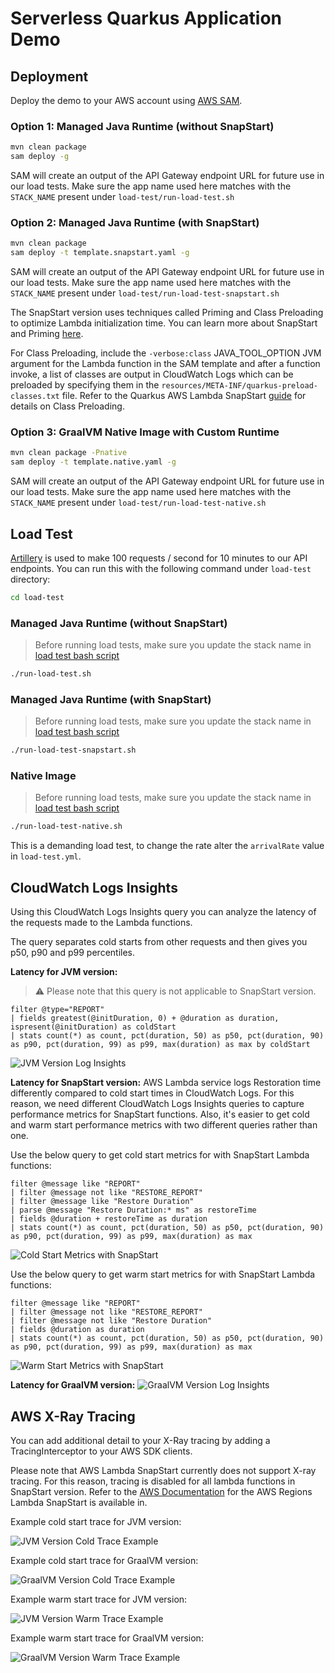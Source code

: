 # Serverless Quarkus Application Demo

## Deployment

Deploy the demo to your AWS account using [AWS SAM](https://aws.amazon.com/serverless/sam/).

### Option 1: Managed Java Runtime (without SnapStart)

```bash
mvn clean package
sam deploy -g
```
SAM will create an output of the API Gateway endpoint URL for future use in our load tests. 
Make sure the app name used here matches with the `STACK_NAME` present under `load-test/run-load-test.sh`

### Option 2: Managed Java Runtime (with SnapStart)

```bash
mvn clean package
sam deploy -t template.snapstart.yaml -g
```
SAM will create an output of the API Gateway endpoint URL for future use in our load tests.
Make sure the app name used here matches with the `STACK_NAME` present under `load-test/run-load-test-snapstart.sh`

The SnapStart version uses techniques called Priming and Class Preloading to optimize Lambda initialization time.
You can learn more about SnapStart and Priming [here](https://aws.amazon.com/blogs/compute/reducing-java-cold-starts-on-aws-lambda-functions-with-snapstart/).

For Class Preloading, include the `-verbose:class` JAVA_TOOL_OPTION JVM argument for the Lambda function in the
SAM template and after a function invoke, a list of classes are output in CloudWatch Logs which can be preloaded by
specifying them in the `resources/META-INF/quarkus-preload-classes.txt` file. Refer to the Quarkus AWS Lambda SnapStart
[guide](https://quarkus.io/guides/amazon-snapstart#class-preloading) for details on Class Preloading.

### Option 3: GraalVM Native Image with Custom Runtime

```bash
mvn clean package -Pnative
sam deploy -t template.native.yaml -g
```
SAM will create an output of the API Gateway endpoint URL for future use in our load tests. 
Make sure the app name used here matches with the `STACK_NAME` present under `load-test/run-load-test-native.sh`

## Load Test

[Artillery](https://www.artillery.io/) is used to make 100 requests / second for 10 minutes to our API endpoints. You
can run this with the following command under `load-test` directory:

```bash
cd load-test
```

### Managed Java Runtime (without SnapStart)
> Before running load tests, make sure you update the stack name in [load test bash script](./load-test/run-load-test.sh)

```bash
./run-load-test.sh
```

### Managed Java Runtime (with SnapStart)
> Before running load tests, make sure you update the stack name in [load test bash script](./load-test/run-load-test-snapstart.sh)

```bash
./run-load-test-snapstart.sh
```

### Native Image
> Before running load tests, make sure you update the stack name in [load test bash script](./load-test/run-load-test-native.sh)

```bash
./run-load-test-native.sh
```

This is a demanding load test, to change the rate alter the `arrivalRate` value in `load-test.yml`.

## CloudWatch Logs Insights

Using this CloudWatch Logs Insights query you can analyze the latency of the requests made to the Lambda functions.

The query separates cold starts from other requests and then gives you p50, p90 and p99 percentiles.

**Latency for JVM version:** 
>:warning: Please note that this query is not applicable to SnapStart version.

```
filter @type="REPORT"
| fields greatest(@initDuration, 0) + @duration as duration, ispresent(@initDuration) as coldStart
| stats count(*) as count, pct(duration, 50) as p50, pct(duration, 90) as p90, pct(duration, 99) as p99, max(duration) as max by coldStart
```
![JVM Version Log Insights](../imgs/quarkus/quarkus-sample-log-insights.jpg)

**Latency for SnapStart version:** 
AWS Lambda service logs Restoration time differently compared to cold start times in CloudWatch Logs. For this
reason, we need different CloudWatch Logs Insights queries to capture performance metrics for SnapStart functions.
Also, it's easier to get cold and warm start performance metrics with two different queries rather than one.

Use the below query to get cold start metrics for with SnapStart Lambda functions:

```
filter @message like "REPORT"
| filter @message not like "RESTORE_REPORT"
| filter @message like "Restore Duration"
| parse @message "Restore Duration:* ms" as restoreTime
| fields @duration + restoreTime as duration
| stats count(*) as count, pct(duration, 50) as p50, pct(duration, 90) as p90, pct(duration, 99) as p99, max(duration) as max
```
![Cold Start Metrics with SnapStart](../imgs/quarkus/quarkus-snapstart-cold-log-insights.jpg)

Use the below query to get warm start metrics for with SnapStart Lambda functions:
```
filter @message like "REPORT"
| filter @message not like "RESTORE_REPORT"
| filter @message not like "Restore Duration"
| fields @duration as duration
| stats count(*) as count, pct(duration, 50) as p50, pct(duration, 90) as p90, pct(duration, 99) as p99, max(duration) as max
```

![Warm Start Metrics with SnapStart](../imgs/quarkus/quarkus-snapstart-warm-log-insights.jpg)

**Latency for GraalVM version:** 
![GraalVM Version Log Insights](../imgs/quarkus/quarkus-native-log-insights.JPG)

## AWS X-Ray Tracing
You can add additional detail to your X-Ray tracing by adding a TracingInterceptor to your AWS SDK clients.

Please note that AWS Lambda SnapStart currently does not support X-ray tracing.
For this reason, tracing is disabled for all lambda functions in SnapStart version.
Refer to the [AWS Documentation](https://docs.aws.amazon.com/lambda/latest/dg/snapstart.html#snapstart-supported-regions) for the AWS Regions Lambda SnapStart is available in.

Example cold start trace for JVM version:

![JVM Version Cold Trace Example](../imgs/quarkus/quarkus-sample-cold-trace.JPG)

Example cold start trace for GraalVM version:

![GraalVM Version Cold Trace Example](../imgs/quarkus/quarkus-native-cold-trace.JPG)

Example warm start trace for JVM version:

![JVM Version Warm Trace Example](../imgs/quarkus/quarkus-sample-warm-trace.JPG)

Example warm start trace for GraalVM version:

![GraalVM Version Warm Trace Example](../imgs/quarkus/quarkus-native-warm-trace.JPG)
